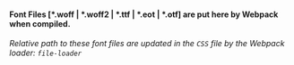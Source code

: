 #### Font Files [\*.woff | \*.woff2 | \*.ttf | \*.eot | \*.otf] are put here by Webpack when compiled.

*Relative path to these font files are updated in the `CSS` file by the Webpack loader: `file-loader`*
